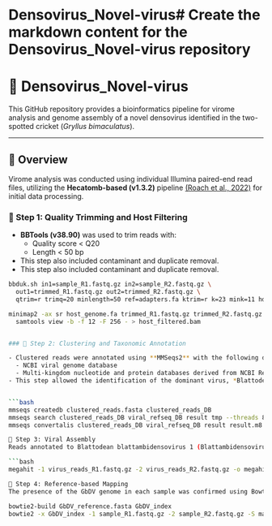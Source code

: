 # Densovirus_Novel-virus# Create the markdown content for the Densovirus_Novel-virus repository

# 🦠 Densovirus_Novel-virus

This GitHub repository provides a bioinformatics pipeline for virome analysis and genome assembly of a novel densovirus identified in the two-spotted cricket (*Gryllus bimaculatus*).

---

## 📂 Overview

Virome analysis was conducted using individual Illumina paired-end read files, utilizing the **Hecatomb-based (v1.3.2)** pipeline [(Roach et al., 2022)](https://doi.org/10.1038/s41587-022-01190-w) for initial data processing. 

### 🔹 Step 1: Quality Trimming and Host Filtering

- **BBTools (v38.90)** was used to trim reads with:
  - Quality score < Q20
  - Length < 50 bp
- This step also included contaminant and duplicate removal.
- This step also included contaminant and duplicate removal.

```bash
bbduk.sh in1=sample_R1.fastq.gz in2=sample_R2.fastq.gz \
  out1=trimmed_R1.fastq.gz out2=trimmed_R2.fastq.gz \
  qtrim=r trimq=20 minlength=50 ref=adapters.fa ktrim=r k=23 mink=11 hdist=1

minimap2 -ax sr host_genome.fa trimmed_R1.fastq.gz trimmed_R2.fastq.gz | \
  samtools view -b -f 12 -F 256 - > host_filtered.bam


### 🔹 Step 2: Clustering and Taxonomic Annotation

- Clustered reads were annotated using **MMSeqs2** with the following databases:
  - NCBI viral genome database  
  - Multi-kingdom nucleotide and protein databases derived from NCBI RefSeq (bacterial, archaeal, viral)
- This step allowed the identification of the dominant virus, *Blattodean blattambidensovirus 1*, from the read clusters.


```bash
mmseqs createdb clustered_reads.fasta clustered_reads_DB
mmseqs search clustered_reads_DB viral_refseq_DB result tmp --threads 8
mmseqs convertalis clustered_reads_DB viral_refseq_DB result result.m8

🔹 Step 3: Viral Assembly
Reads annotated to Blattodean blattambidensovirus 1 (Blattambidensovirus) were assembled using MEGAHIT (v1.2.9).

```bash
megahit -1 virus_reads_R1.fastq.gz -2 virus_reads_R2.fastq.gz -o megahit_output

🔹 Step 4: Reference-based Mapping
The presence of the GbDV genome in each sample was confirmed using Bowtie2 (v2.4.1).

bowtie2-build GbDV_reference.fasta GbDV_index
bowtie2 -x GbDV_index -1 sample_R1.fastq.gz -2 sample_R2.fastq.gz -S mapped.sam

